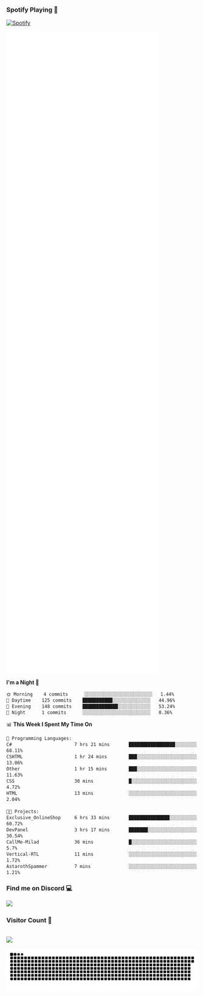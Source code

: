 ### Spotify Playing 🎵
[![Spotify](https://spotify-livestats-callme-milad.vercel.app/api/spotify)](https://open.spotify.com/user/314mrt6dxn5cqoxklh3thbwlr6by)

<img align="center" src="/github-metrics.svg" alt="Metrics" width="400">

<!--START_SECTION:waka-->
**I'm a Night 🦉** 

```text
🌞 Morning    4 commits      ░░░░░░░░░░░░░░░░░░░░░░░░░   1.44% 
🌆 Daytime    125 commits    ███████████░░░░░░░░░░░░░░   44.96% 
🌃 Evening    148 commits    █████████████░░░░░░░░░░░░   53.24% 
🌙 Night      1 commits      ░░░░░░░░░░░░░░░░░░░░░░░░░   0.36%

```


📊 **This Week I Spent My Time On** 

```text
💬 Programming Languages: 
C#                       7 hrs 21 mins       █████████████████░░░░░░░░   68.11% 
CSHTML                   1 hr 24 mins        ███░░░░░░░░░░░░░░░░░░░░░░   13.06% 
Other                    1 hr 15 mins        ███░░░░░░░░░░░░░░░░░░░░░░   11.63% 
CSS                      30 mins             █░░░░░░░░░░░░░░░░░░░░░░░░   4.72% 
HTML                     13 mins             ░░░░░░░░░░░░░░░░░░░░░░░░░   2.04%

🐱‍💻 Projects: 
Exclusive_OnlineShop     6 hrs 33 mins       ███████████████░░░░░░░░░░   60.72% 
DevPanel                 3 hrs 17 mins       ███████░░░░░░░░░░░░░░░░░░   30.54% 
CallMe-Milad             36 mins             █░░░░░░░░░░░░░░░░░░░░░░░░   5.7% 
Vertical-RTL             11 mins             ░░░░░░░░░░░░░░░░░░░░░░░░░   1.72% 
AstarothSpammer          7 mins              ░░░░░░░░░░░░░░░░░░░░░░░░░   1.21%

```


<!--END_SECTION:waka-->

### Find me on Discord 💻
<a href="https://discord.gg/t35EjYprS6" rel="nofollow"> 
  <img src="https://discord.c99.nl/widget/theme-3/977957889358573609.png" data-canonical-src="https://discord.c99.nl/widget/theme-3/977957889358573609.png" style="max-width: 100%;"></a>

### Visitor Count 🔢
<p align="left"> 
  <br>
  <img src="https://profile-counter.glitch.me/callme-devil/count.svg" />
</p>

<img src="https://github.com/callme-devil/callme-devil/blob/output/github-contribution-grid-snake.svg" alt="snake" style="max-width: 100%;">
